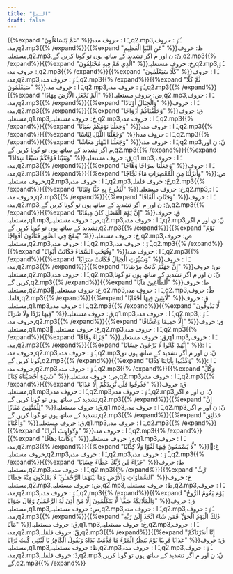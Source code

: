 ```yaml
---
title: "النبإ"
draft: false
---
```

 {{%expand "عَمَّ يَتَسَاءَلُونَ" %}}ـَ ا :  حروف مدہ,q2.mp3,ـُ و٘ :  حروف مدہ,q2.mp3{{% /expand%}}{{%expand "عَنِ النَّبَإِ الْعَظِيمِ" %}}ظ: حروف مستعلیہ,q2.mp3,نّ: ن اور م اگر تشدید کے ساتھ ہوں تو گونا کریں گے,q2.mp3{{% /expand%}}{{%expand "الَّذِي هُمْ فِيهِ مُخْتَلِفُونَ" %}}خ: حروف مستعلیہ,q2.mp3,ـُ و٘ :  حروف مدہ,q2.mp3{{% /expand%}}{{%expand "كَلَّا سَيَعْلَمُونَ" %}}ـَ ا :  حروف مدہ,q2.mp3,ـُ و٘ :  حروف مدہ,q2.mp3{{% /expand%}}{{%expand "ثُمَّ كَلَّا سَيَعْلَمُونَ" %}}ـَ ا :  حروف مدہ,q2.mp3,ـُ و٘ :  حروف مدہ,q2.mp3{{% /expand%}}{{%expand "أَلَمْ نَجْعَلِ الْأَرْضَ مِهَادًا" %}}ض: حروف مستعلیہ,q2.mp3,ـَ ا :  حروف مدہ,q2.mp3{{% /expand%}}{{%expand "وَالْجِبَالَ أَوْتَادًا" %}}ـَ ا :  حروف مدہ,q2.mp3{{% /expand%}}{{%expand "وَخَلَقْنَاكُمْ أَزْوَاجًا" %}}ق: حروف مستعلیہ,q1.mp3,خ: حروف مستعلیہ,q2.mp3,ـَ ا :  حروف مدہ,q2.mp3{{% /expand%}}{{%expand "وَجَعَلْنَا نَوْمَكُمْ سُبَاتًا" %}}ـَ ا :  حروف مدہ,q2.mp3{{% /expand%}}{{%expand "وَجَعَلْنَا اللَّيْلَ لِبَاسًا" %}}ـَ ا :  حروف مدہ,q2.mp3{{% /expand%}}{{%expand "وَجَعَلْنَا النَّهَارَ مَعَاشًا" %}}ـَ ا :  حروف مدہ,q2.mp3,نّ: ن اور م اگر تشدید کے ساتھ ہوں تو گونا کریں گے,q2.mp3{{% /expand%}}{{%expand "وَبَنَيْنَا فَوْقَكُمْ سَبْعًا شِدَادًا" %}}ق: حروف مستعلیہ,q1.mp3,ـَ ا :  حروف مدہ,q2.mp3{{% /expand%}}{{%expand "وَجَعَلْنَا سِرَاجًا وَهَّاجًا" %}}ـَ ا :  حروف مدہ,q2.mp3{{% /expand%}}{{%expand "وَأَنزَلْنَا مِنَ الْمُعْصِرَاتِ مَاءً ثَجَّاجًا" %}}ص: حروف مستعلیہ,q2.mp3,ـَ ا :  حروف مدہ,q2.mp3,جّ: حروف قلقلہ,q2.mp3{{% /expand%}}{{%expand "لِّنُخْرِجَ بِهِ حَبًّا وَنَبَاتًا" %}}خ: حروف مستعلیہ,q2.mp3,ـَ ا :  حروف مدہ,q2.mp3{{% /expand%}}{{%expand "وَجَنَّاتٍ أَلْفَافًا" %}}ـَ ا :  حروف مدہ,q2.mp3,نّ: ن اور م اگر تشدید کے ساتھ ہوں تو گونا کریں گے,q2.mp3{{% /expand%}}{{%expand "إِنَّ يَوْمَ الْفَصْلِ كَانَ مِيقَاتًا" %}}ق: حروف مستعلیہ,q1.mp3,ص: حروف مستعلیہ,q2.mp3,ـَ ا :  حروف مدہ,q2.mp3,نّ: ن اور م اگر تشدید کے ساتھ ہوں تو گونا کریں گے,q2.mp3{{% /expand%}}{{%expand "يَوْمَ يُنفَخُ فِي الصُّورِ فَتَأْتُونَ أَفْوَاجًا" %}}خ: حروف مستعلیہ,q2.mp3,ص: حروف مستعلیہ,q2.mp3,ـَ ا :  حروف مدہ,q2.mp3,ـُ و٘ :  حروف مدہ,q2.mp3{{% /expand%}}{{%expand "وَفُتِحَتِ السَّمَاءُ فَكَانَتْ أَبْوَابًا" %}}ـَ ا :  حروف مدہ,q2.mp3{{% /expand%}}{{%expand "وَسُيِّرَتِ الْجِبَالُ فَكَانَتْ سَرَابًا" %}}ـَ ا :  حروف مدہ,q2.mp3{{% /expand%}}{{%expand "إِنَّ جَهَنَّمَ كَانَتْ مِرْصَادًا" %}}ص: حروف مستعلیہ,q2.mp3,ـَ ا :  حروف مدہ,q2.mp3,نّ: ن اور م اگر تشدید کے ساتھ ہوں تو گونا کریں گے,q2.mp3{{% /expand%}}{{%expand "لِّلطَّاغِينَ مَآبًا" %}}ط: حروف مستعلیہ,q2.mp3,ُغ: حروف مستعلیہ,q2.mp3,ـَ ا :  حروف مدہ,q2.mp3,طّ: حروف قلقلہ,q2.mp3{{% /expand%}}{{%expand "لَّابِثِينَ فِيهَا أَحْقَابًا" %}}ق: حروف مستعلیہ,q1.mp3,ـَ ا :  حروف مدہ,q2.mp3{{% /expand%}}{{%expand "لَّا يَذُوقُونَ فِيهَا بَرْدًا وَلَا شَرَابًا" %}}ق: حروف مستعلیہ,q1.mp3,ـَ ا :  حروف مدہ,q2.mp3,ـُ و٘ :  حروف مدہ,q2.mp3{{% /expand%}}{{%expand "إِلَّا حَمِيمًا وَغَسَّاقًا" %}}ق: حروف مستعلیہ,q1.mp3,ُغ: حروف مستعلیہ,q2.mp3,ـَ ا :  حروف مدہ,q2.mp3{{% /expand%}}{{%expand "جَزَاءً وِفَاقًا" %}}ق: حروف مستعلیہ,q1.mp3,ـَ ا :  حروف مدہ,q2.mp3{{% /expand%}}{{%expand "إِنَّهُمْ كَانُوا لَا يَرْجُونَ حِسَابًا" %}}ـَ ا :  حروف مدہ,q2.mp3,ـُ و٘ :  حروف مدہ,q2.mp3,نّ: ن اور م اگر تشدید کے ساتھ ہوں تو گونا کریں گے,q2.mp3{{% /expand%}}{{%expand "وَكَذَّبُوا بِآيَاتِنَا كِذَّابًا" %}}ـَ ا :  حروف مدہ,q2.mp3,ـُ و٘ :  حروف مدہ,q2.mp3{{% /expand%}}{{%expand "وَكُلَّ شَيْءٍ أَحْصَيْنَاهُ كِتَابًا" %}}ص: حروف مستعلیہ,q2.mp3,ـَ ا :  حروف مدہ,q2.mp3{{% /expand%}}{{%expand "فَذُوقُوا فَلَن نَّزِيدَكُمْ إِلَّا عَذَابًا" %}}ق: حروف مستعلیہ,q1.mp3,ـَ ا :  حروف مدہ,q2.mp3,ـُ و٘ :  حروف مدہ,q2.mp3,نّ: ن اور م اگر تشدید کے ساتھ ہوں تو گونا کریں گے,q2.mp3{{% /expand%}}{{%expand "إِنَّ لِلْمُتَّقِينَ مَفَازًا" %}}ق: حروف مستعلیہ,q1.mp3,ـَ ا :  حروف مدہ,q2.mp3,نّ: ن اور م اگر تشدید کے ساتھ ہوں تو گونا کریں گے,q2.mp3{{% /expand%}}{{%expand "حَدَائِقَ وَأَعْنَابًا" %}}ق: حروف مستعلیہ,q1.mp3,ـَ ا :  حروف مدہ,q2.mp3{{% /expand%}}{{%expand "وَكَوَاعِبَ أَتْرَابًا" %}}ـَ ا :  حروف مدہ,q2.mp3{{% /expand%}}{{%expand "وَكَأْسًا دِهَاقًا" %}}ق: حروف مستعلیہ,q1.mp3,ـَ ا :  حروف مدہ,q2.mp3{{% /expand%}}{{%expand "لَّا يَسْمَعُونَ فِيهَا لَغْوًا وَلَا كِذَّابًا" %}}ُغ: حروف مستعلیہ,q2.mp3,ـَ ا :  حروف مدہ,q2.mp3,ـُ و٘ :  حروف مدہ,q2.mp3{{% /expand%}}{{%expand "جَزَاءً مِّن رَّبِّكَ عَطَاءً حِسَابًا" %}}ط: حروف مستعلیہ,q2.mp3,ـَ ا :  حروف مدہ,q2.mp3{{% /expand%}}{{%expand "رَّبِّ السَّمَاوَاتِ وَالْأَرْضِ وَمَا بَيْنَهُمَا الرَّحْمَـٰنِ ۖ لَا يَمْلِكُونَ مِنْهُ خِطَابًا" %}}خ: حروف مستعلیہ,q2.mp3,ض: حروف مستعلیہ,q2.mp3,ط: حروف مستعلیہ,q2.mp3,ـَ ا :  حروف مدہ,q2.mp3,ـُ و٘ :  حروف مدہ,q2.mp3{{% /expand%}}{{%expand "يَوْمَ يَقُومُ الرُّوحُ وَالْمَلَائِكَةُ صَفًّا ۖ لَّا يَتَكَلَّمُونَ إِلَّا مَنْ أَذِنَ لَهُ الرَّحْمَـٰنُ وَقَالَ صَوَابًا" %}}ق: حروف مستعلیہ,q1.mp3,ص: حروف مستعلیہ,q2.mp3,ـَ ا :  حروف مدہ,q2.mp3,ـُ و٘ :  حروف مدہ,q2.mp3{{% /expand%}}{{%expand "ذَٰلِكَ الْيَوْمُ الْحَقُّ ۖ فَمَن شَاءَ اتَّخَذَ إِلَىٰ رَبِّهِ مَآبًا" %}}ق: حروف مستعلیہ,q1.mp3,خ: حروف مستعلیہ,q2.mp3,ـَ ا :  حروف مدہ,q2.mp3,قّ: حروف قلقلہ,q2.mp3{{% /expand%}}{{%expand "إِنَّا أَنذَرْنَاكُمْ عَذَابًا قَرِيبًا يَوْمَ يَنظُرُ الْمَرْءُ مَا قَدَّمَتْ يَدَاهُ وَيَقُولُ الْكَافِرُ يَا لَيْتَنِي كُنتُ تُرَابًا" %}}ق: حروف مستعلیہ,q1.mp3,ظ: حروف مستعلیہ,q2.mp3,ـَ ا :  حروف مدہ,q2.mp3,ـُ و٘ :  حروف مدہ,q2.mp3,دّ: حروف قلقلہ,q2.mp3,نّ: ن اور م اگر تشدید کے ساتھ ہوں تو گونا کریں گے,q2.mp3{{% /expand%}}